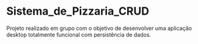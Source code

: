 # Sistema_de_Pizzaria_CRUD
Projeto realizado em grupo com o objetivo de desenvolver uma aplicação desktop totalmente funcional com persistência de dados.
